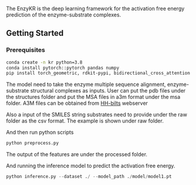 The EnzyKR is the deep learning framework for the activation free energy prediction of the enzyme-substrate complexes.

## Getting Started
### Prerequisites
```bash
conda create -n kr python=3.8
conda install pytorch::pytorch pandas numpy
pip install torch_geometric, rdkit-pypi, bidirectional_cross_attention
```

The model need to take the enzyme multiple sequence alignment, enzyme-substrate structural complexes as inputs. User can put the pdb files under the structures folder  and put the MSA files in a3m format under the msa folder. A3M files can be obtained from [HH-bilts](https://toolkit.tuebingen.mpg.de/tools/hhblits) webserver

Also a input of the SMILES string substrates need to provide under the raw folder  as the csv format. The example is shown under raw folder. 

And then run python scripts
```python
python preprocess.py
```

The output of the features are under the processed folder.

And running the inference model to predict the activation free energy.

```python
python inference.py --dataset ./ --model_path ./model/model1.pt
```


